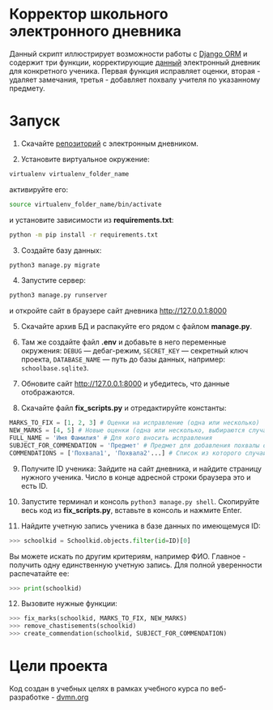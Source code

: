 # Корректор школьного электронного дневника

Данный скрипт иллюстрирует возможности работы с [Django ORM](https://tutorial.djangogirls.org/en/django_orm/) и содержит три функции, корректирующие [данный](https://github.com/devmanorg/e-diary/) электронный дневник для конкретного ученика. Первая функция исправляет оценки, вторая - удаляет замечания, третья - добавляет похвалу учителя по указанному предмету.


# Запуск
1. Скачайте [репозиторий](https://github.com/devmanorg/e-diary/) с электронным дневником.

2. Установите виртуальное окружение:
```bash
virtualenv virtualenv_folder_name
```

активируйте его:
```bash
source virtualenv_folder_name/bin/activate
```

и установите зависимости из **requirements.txt**:
```bash
python -m pip install -r requirements.txt
```

3. Создайте базу данных:
```bash
python3 manage.py migrate
```

4. Запустите сервер:
```bash
python3 manage.py runserver
```
и откройте сайт в браузере сайт дневника http://127.0.0.1:8000

5. Скачайте архив БД и распакуйте его рядом с файлом **manage.py**.

6. Там же создайте файл **.env** и добавьте в него переменные окружения: `DEBUG` — дебаг-режим, `SECRET_KEY` — секретный ключ проекта, `DATABASE_NAME` — путь до базы данных, например: `schoolbase.sqlite3`.

7. Обновите сайт http://127.0.0.1:8000 и убедитесь, что данные отображаются.

8. Cкачайте файл **fix_scripts.py** и отредактируйте константы:
```python
MARKS_TO_FIX = [1, 2, 3] # Оценки на исправление (одна или несколько)
NEW_MARKS = [4, 5] # Новые оценки (одна или несколько, выбираются случайным образом)
FULL_NAME = 'Имя Фамилия' # Для кого вносить исправления
SUBJECT_FOR_COMMENDATION = 'Предмет' # Предмет для добавления похвалы от учителя, дата урока выбирается случайным образом
COMMENDATIONS = ['Похвала1', 'Похвала2'...] # Список из которого случайным образом выбирается похвала
```

9. Получите ID ученика: Зайдите на сайт дневника, и найдите страницу нужного ученика. Число в конце адресной строки браузера это и есть ID.

10. Запустите терминал и консоль `python3 manage.py shell`. Скопируйте весь код из **fix_scripts.py**, вставьте в консоль и нажмите Enter.

11. Найдите учетную запись ученика в базе данных по имеющемуся ID:
```python
>>> schoolkid = Schoolkid.objects.filter(id=ID)[0]
```
Вы можете искать по другим критериям, например ФИО. Главное - получить одну единственную учетную запись. Для полной уверенности распечатайте ее:
```python
>>> print(schoolkid)
```

12. Вызовите нужные функции:
```python
>>> fix_marks(schoolkid, MARKS_TO_FIX, NEW_MARKS)
>>> remove_chastisements(schoolkid)
>>> create_commendation(schoolkid, SUBJECT_FOR_COMMENDATION)
```


# Цели проекта

Код создан в учебных целях в рамках учебного курса по веб-разработке - [dvmn.org](https://dvmn.org)
